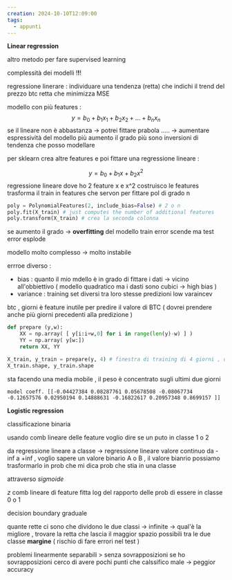 ```yaml
---
creation: 2024-10-10T12:09:00
tags:
  - appunti
---
```

**Linear regression**

altro metodo per fare supervised learning

complessità dei modelli !**!**!

regressione linerare : individuare una tendenza (retta) che indichi il trend del prezzo btc
retta che minimizza MSE

modello con più features : 
$$y = b_0 +b_1x_1+b_2x_2+\dots+b_nx_n$$
se il lineare non è abbastanza -> potrei fittare prabola ..... -> aumentare espressività del modello 
più aumento il grado più sono inversioni di tendenza che posso modellare 

per sklearn
crea altre features e poi fittare una regressione lineare : 

$$y = b_0 + b_1x + b_2x^2 $$
regressione lineare dove ho 2 feature x e x^2 
costruisco le features 
trasforma il train in features che servon per fittare pol di grado n
```python
poly = PolynomialFeatures(2, include_bias=False) # 2 o n
poly.fit(X_train) # just computes the number of additional features
poly.transform(X_train) # crea la seconda colonna
```


se aumento il grado -> **overfitting** del modello train error scende ma test error esplode

modello molto complesso -> molto instabile 

errroe diverso : 
+ bias : quanto il mio mdello è in grado di fittare i dati -> vicino all'obbiettivo ( modello quadratico ma i dasti sono cubici -> high bias )
+ variance : training set diversi tra loro stesse predizioni low varaincev

btc , giorni è feature inutile per predire il valore di BTC ( dovrei prendere anche più giorni precedenti alla predizione )

```python
def prepare (y,w):
    XX = np.array( [ y[i:i+w,0] for i in range(len(y)-w) ] )
    YY = np.array( y[w:])
    return XX, YY

X_train, y_train = prepare(y, 4) # finestra di training di 4 giorni , devo avere 4 giorni per predire il prossimo giorno
X_train.shape, y_train.shape
```

sta facendo una media mobile , il peso è concentrato sugli ultimi due giorni

```
model coeff. [[-0.04427384 0.08287761 0.05678508 -0.08067734 -0.12657576 0.02950194 0.14888631 -0.16822617 0.20957348 0.8699157 ]]
```

**Logistic regression**

classificazione binaria 

usando comb lineare delle feature voglio dire se un puto in classe 1 o 2

da regressione lineare a classe -> regressione lineare valore continuo da -inf a +inf , voglio sapere un valore binario A o B , il valore bianrio possiamo trasformarlo in prob che mi dica prob che stia in una classe 

attraverso *sigmoide*

$z$ comb lineare di feature
fitta log del rapporto delle prob di essere in classe 0 o 1

decision boundary graduale

quante rette ci sono che dividono le due classi -> infinite -> qual'è la migliore , trovare la retta che lascia il maggior spazio possibili tra le due classe **margine** ( rischio di fare errori nel test )

problemi linearmente separabili > senza sovrapposizioni
se ho sovrapposizioni cerco di avere pochi punti che calssifico male -> peggior accuracy 

